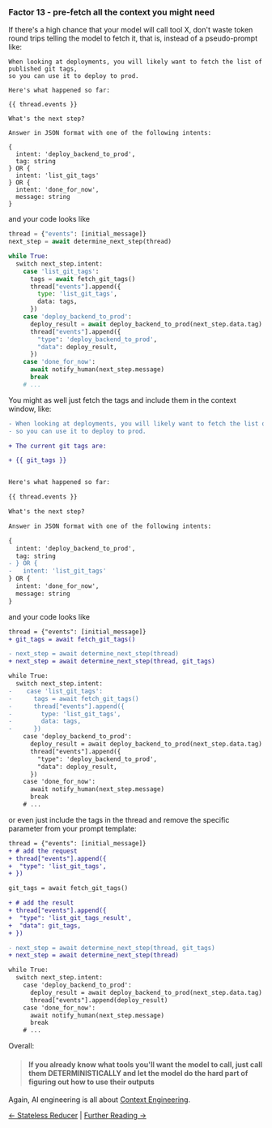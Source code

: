 ### Factor 13 - pre-fetch all the context you might need

If there's a high chance that your model will call tool X, don't waste token round trips telling the model to fetch it, that is, instead of a pseudo-prompt like:

```jinja
When looking at deployments, you will likely want to fetch the list of published git tags,
so you can use it to deploy to prod.

Here's what happened so far:

{{ thread.events }}

What's the next step?

Answer in JSON format with one of the following intents:

{
  intent: 'deploy_backend_to_prod',
  tag: string
} OR {
  intent: 'list_git_tags'
} OR {
  intent: 'done_for_now',
  message: string
}
```

and your code looks like

```python
thread = {"events": [initial_message]}
next_step = await determine_next_step(thread)

while True:
  switch next_step.intent:
    case 'list_git_tags':
      tags = await fetch_git_tags()
      thread["events"].append({
        type: 'list_git_tags',
        data: tags,
      })
    case 'deploy_backend_to_prod':
      deploy_result = await deploy_backend_to_prod(next_step.data.tag)
      thread["events"].append({
        "type": 'deploy_backend_to_prod',
        "data": deploy_result,
      })
    case 'done_for_now':
      await notify_human(next_step.message)
      break
    # ...
```

You might as well just fetch the tags and include them in the context window, like:

```diff
- When looking at deployments, you will likely want to fetch the list of published git tags,
- so you can use it to deploy to prod.

+ The current git tags are:

+ {{ git_tags }}


Here's what happened so far:

{{ thread.events }}

What's the next step?

Answer in JSON format with one of the following intents:

{
  intent: 'deploy_backend_to_prod',
  tag: string
- } OR {
-   intent: 'list_git_tags'
} OR {
  intent: 'done_for_now',
  message: string
}

```

and your code looks like

```diff
thread = {"events": [initial_message]}
+ git_tags = await fetch_git_tags()

- next_step = await determine_next_step(thread)
+ next_step = await determine_next_step(thread, git_tags)

while True:
  switch next_step.intent:
-    case 'list_git_tags':
-      tags = await fetch_git_tags()
-      thread["events"].append({
-        type: 'list_git_tags',
-        data: tags,
-      })
    case 'deploy_backend_to_prod':
      deploy_result = await deploy_backend_to_prod(next_step.data.tag)
      thread["events"].append({
        "type": 'deploy_backend_to_prod',
        "data": deploy_result,
      })
    case 'done_for_now':
      await notify_human(next_step.message)
      break
    # ...
```

or even just include the tags in the thread and remove the specific parameter from your prompt template:

```diff
thread = {"events": [initial_message]}
+ # add the request
+ thread["events"].append({
+  "type": 'list_git_tags',
+ })

git_tags = await fetch_git_tags()

+ # add the result
+ thread["events"].append({
+  "type": 'list_git_tags_result',
+  "data": git_tags,
+ })

- next_step = await determine_next_step(thread, git_tags)
+ next_step = await determine_next_step(thread)

while True:
  switch next_step.intent:
    case 'deploy_backend_to_prod':
      deploy_result = await deploy_backend_to_prod(next_step.data.tag)
      thread["events"].append(deploy_result)
    case 'done_for_now':
      await notify_human(next_step.message)
      break
    # ...
```

Overall:

> #### If you already know what tools you'll want the model to call, just call them DETERMINISTICALLY and let the model do the hard part of figuring out how to use their outputs

Again, AI engineering is all about [Context Engineering](https://github.com/humanlayer/12-factor-agents/blob/main/content/factor-03-own-your-context-window.md).

[← Stateless Reducer](https://github.com/humanlayer/12-factor-agents/blob/main/content/factor-12-stateless-reducer.md) | [Further Reading →](https://github.com/humanlayer/12-factor-agents/blob/main/README.md#related-resources)
